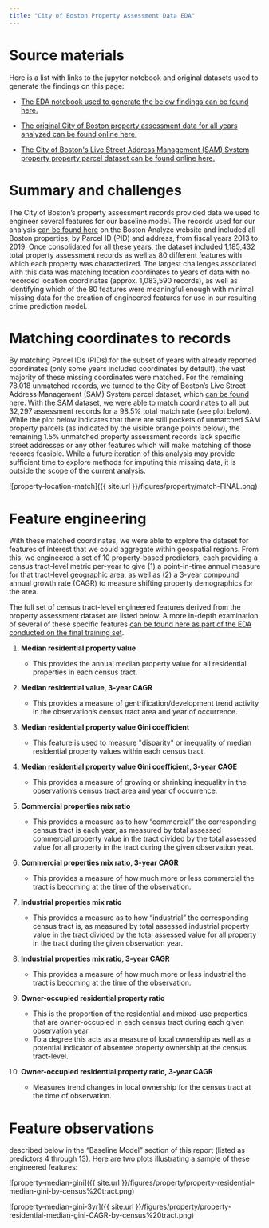 ```yaml
---
title: "City of Boston Property Assessment Data EDA"
---
```


# Source materials

Here is a list with links to the jupyter notebook and original datasets used to generate the findings on this page:

- [The EDA notebook used to generate the below findings can be found here.](https://github.com/sedelmeyer/predicting-crime/blob/master/notebooks/010_EDA_boston_property_assessments.ipynb) 

- [The original City of Boston property assessment data for all years analyzed can be found online here.](https://data.boston.gov/dataset/property-assessment)

- [The City of Boston's Live Street Address Management (SAM) System property property parcel dataset can be found online here.](https://data.boston.gov/dataset/live-street-address-management-sam-addresses)

# Summary and challenges

The City of Boston’s property assessment records provided data we used to engineer several features for our baseline model. The records used for our analysis [can be found here](https://data.boston.gov/dataset/property-assessment) on the Boston Analyze website and included all Boston properties, by Parcel ID (PID) and address, from fiscal years 2013 to 2019. Once consolidated for all these years, the dataset included 1,185,432 total property assessment records as well as 80 different features with which each property was characterized. The largest challenges associated with this data was matching location coordinates to years of data with no recorded location coordinates (approx. 1,083,590 records), as well as identifying which of the 80 features were meaningful enough with minimal missing data for the creation of engineered features for use in our resulting crime prediction model.

# Matching coordinates to records

By matching Parcel IDs (PIDs) for the subset of years with already reported coordinates (only some years included coordinates by default), the vast majority of these missing coordinates were matched. For the remaining 78,018 unmatched records, we turned to the City of Boston’s Live Street Address Management (SAM) System parcel dataset, which [can be found here](https://data.boston.gov/dataset/live-street-address-management-sam-addresses). With the SAM dataset, we were able to match coordinates to all but 32,297 assessment records for a 98.5% total match rate (see plot below). While the plot below indicates that there are still pockets of unmatched SAM property parcels (as indicated by the visible orange points below), the remaining 1.5% unmatched property assessment records lack specific street addresses or any other features which will make matching of those records feasible. While a future iteration of this analysis may provide sufficient time to explore methods for imputing this missing data, it is outside the scope of the current analysis.  

![property-location-match]({{ site.url }}/figures/property/match-FINAL.png)

# Feature engineering

With these matched coordinates, we were able to explore the dataset for features of interest that we could aggregate within geospatial regions. From this, we engineered a set of 10 property-based predictors, each providing a census tract-level metric per-year to give (1) a point-in-time annual measure for that tract-level geographic area, as well as (2) a 3-year compound annual growth rate (CAGR) to measure shifting property demographics for the area.

The full set of census tract-level engineered features derived from the property assessment dataset are listed below. A more in-depth examination of several of these specific features [can be found here as part of the EDA conducted on the final training set](eda.md).

1. **Median residential property value**
    - This provides the annual median property value for all residential properties in each census tract.

2. **Median residential value, 3-year CAGR**
    - This provides a measure of gentrification/development trend activity in the observation’s census tract area and year of occurrence.

3. **Median residential property value Gini coefficient**
    - This feature is used to measure "disparity" or inequality of median residential property values within each census tract.

4. **Median residential property value Gini coefficient, 3-year CAGE**
    - This provides a measure of growing or shrinking inequality in the observation’s census tract area and year of occurrence.

5. **Commercial properties mix ratio**
    - This provides a measure as to how “commercial” the corresponding census tract is each year, as measured by total assessed commercial property value in the tract divided by the total assessed value for all property in the tract during the given observation year.

6. **Commercial properties mix ratio, 3-year CAGR**
    - This provides a measure of how much more or less commercial the tract is becoming at the time of the observation.

7. **Industrial properties mix ratio**
    - This provides a measure as to how “industrial” the corresponding census tract is, as measured by total assessed industrial property value in the tract divided by the total assessed value for all property in the tract during the given observation year.

8. **Industrial properties mix ratio, 3-year CAGR**
    - This provides a measure of how much more or less industrial the tract is becoming at the time of the observation.

9. **Owner-occupied residential property ratio**
    - This is the proportion of the residential and mixed-use properties that are owner-occupied in each census tract during each given observation year.
    - To a degree this acts as a measure of local ownership as well as a potential indicator of absentee property ownership at the census tract-level.

10. **Owner-occupied residential property ratio, 3-year CAGR**
    - Measures trend changes in local ownership for the census tract at the time of observation.

# Feature observations

described below in the “Baseline Model” section of this report (listed as predictors 4 through 13). Here are two plots illustrating a sample of these engineered features:

![property-median-gini]({{ site.url }}/figures/property/property-residential-median-gini-by-census%20tract.png)

![property-median-gini-3yr]({{ site.url }}/figures/property/property-residential-median-gini-CAGR-by-census%20tract.png)
